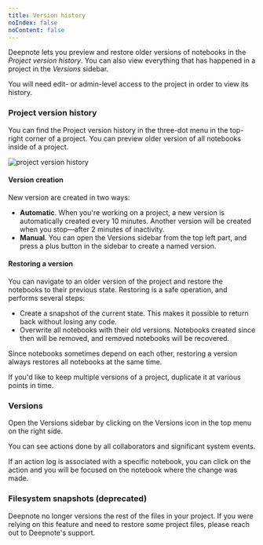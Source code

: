 ```yaml
---
title: Version history
noIndex: false
noContent: false
---
```


Deepnote lets you preview and restore older versions of notebooks in the _Project version history_. You can also view everything that has happened in a project in the _Versions_ sidebar.

You will need edit- or admin-level access to the project in order to view its history.

### Project version history

You can find the Project version history in the three-dot menu in the top-right corner of a project. You can preview older version of all notebooks inside of a project.

![project version history](https://media.graphassets.com/EYHGtgSOarcr4CilcDQq)

#### Version creation

New version are created in two ways:

- **Automatic**. When you're working on a project, a new version is automatically created every 10 minutes. Another version will be created when you stop—after 2 minutes of inactivity.
- **Manual**. You can open the Versions sidebar from the top left part, and press a plus button in the sidebar to create a named version.

#### Restoring a version

You can navigate to an older version of the project and restore the notebooks to their previous state. Restoring is a safe operation, and performs several steps:

- Create a snapshot of the current state. This makes it possible to return back without losing any code.
- Overwrite all notebooks with their old versions. Notebooks created since then will be removed, and removed notebooks will be recovered.

Since notebooks sometimes depend on each other, restoring a version always restores all notebooks at the same time.

If you'd like to keep multiple versions of a project, duplicate it at various points in time.

### Versions

Open the Versions sidebar by clicking on the Versions icon in the top menu on the right side.

You can see actions done by all collaborators and significant system events.

If an action log is associated with a specific notebook, you can click on the action and you will be focused on the notebook where the change was made.

### Filesystem snapshots (deprecated)

Deepnote no longer versions the rest of the files in your project. If you were relying on this feature and need to restore some project files, please reach out to Deepnote's support.
